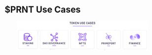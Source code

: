 # $PRNT Use Cases

<figure><img src="../.gitbook/assets/image (7).png" alt=""><figcaption></figcaption></figure>
